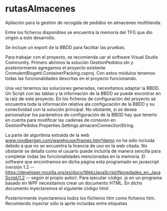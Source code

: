 # rutasAlmacenes
Apliación para la gestión de recogida de pedidos en almacenes multitienda.

Entre los ficheros disponibles se encuentra la memoria del TFG que dio origen a este desarrollo.

Se incluye un export de la BBDD para facilitar las pruebas.

Para trabajar con el proyecto, se recomienda uar el software Visual Studio Community. Primero abrimos la solución GestionPedidos.sln y posteriormente agregamos el proyecto existente CromulentBisgetti.ContainerPacking.csproj. Con estos módulos tenemos todas las funcionalidades descritas en el proyecto funcionando.

Una vez tenemos las soluciones generadas, necesitamos adaptar la BBDD. Un Script con las tablas y la información de la BBDD se puede encontrar en la raíz de este proyecto. En los ficheros de configuración del proyecto se encuentra toda la información relativa ala configuración de la BBDD y su conectividad con la solución principal. No obstante, si se desea personalizar los parámetros de configuración de la BBDD hay que tenerlo en cuenta para modificar las cadenas de conexión en GestionPedidos.Properties.Settings.almacenConnectionString.

La parte de algoritmia extraída de la web www.roodbergen.com/warehouse/frames.htm?demo no ha sido incluida debido a que no se encuentra la licencia de uso en la web citada. No obstante  se detalla como el usuario puede incluirla de manera sencilla para completar todas las funcionalidades mencionadas en la memoria.
El software que encontramos en dicha página esta programado en javascript (versión 1.2 -- https://developer.mozilla.org/es/docs/Web/JavaScript/Novedades_en_JavaScript/1.2  -- según el propio autor). Para ejecutar código .js en un programa basado en WPF necesitamos crear un documento HTML. En dicho documento inyectaremos el siguiente código html:
<html>
<head>
<title>Interactive Warehouse</title>
<SCRIPT LANGUAGE="JavaScript1.2">
<!--
b=2;g=4;l=5;d=1;a='5';c='2';
tweedekeer='nee';
aantalgeladen=0;
achtergrond1='99ccff';achtergrond2='cceeff';achtergrond3='66aaff';tekst='000000';
scherm=1;

function starten(nummer){
aantalgeladen++
if(nummer==1){
top.frames[3].location="mag_view.htm"
}
if(aantalgeladen==12){
  top.frames[0].document.bgColor=top.achtergrond1;
  top.frames[0].document.formulier.dialoog.value="Let the Wizard help you to discover this site.";
  top.frames[3].scherm(1)
}}

// -->
</SCRIPT>
</head>

<SCRIPT LANGUAGE="JavaScript1.2">
<!--
if (navigator.userAgent.indexOf('Win16') != -1) {
document.write("<FRAMESET ROWS='50,*' border=0>");
document.write("<FRAME SRC='leeg.htm' name='Boven' scrolling='no'>");
document.write("<FRAMESET COLS='200,*' border=0>");
document.write("<FRAMESET ROWS='100%,*' border=0>");
document.write("<FRAME SRC='leeg.htm' name='Links' scrolling='auto'>");
document.write("<FRAME SRC='leeg.htm' name='Linksonder' scrolling='no'>");
document.write("</FRAMESET>");
document.write("<FRAME SRC='win31.htm' name='Rechts' scrolling='auto'>");
document.write("</FRAMESET>");
document.write("</FRAMESET>");
}
else{
document.write("<FRAMESET ROWS='50,*' border=0>");
document.write("<FRAME SRC='balk.htm' name='Boven' scrolling='no'>");
document.write("<FRAMESET COLS='200,*' border=0>");
document.write("<FRAMESET ROWS='100%,*' border=0>");
document.write("<FRAME SRC='links.htm' name='Links' scrolling='auto'>");
document.write("<FRAME SRC='programs.htm' name='Linksonder' scrolling='no'>");
document.write("</FRAMESET>");
document.write("<FRAME SRC='leeg.htm' name='Rechts' scrolling='no'>");
document.write("</FRAMESET>");
document.write("</FRAMESET>");
}
// --></SCRIPT>

</html>

Posteriormente inyectaremos todos los fiicheros htm como ficheros htm. Recomiendo inyectar sólo la aprte incluidas entre etiquetas <script>. EN el fichero invul.htm se modifica la función:
  
function RandomOrder(){
  aantal=eval(fgrootte+'value');
  controleerGrootte();
  if(InputGrootte=='goed'){
    NieuweOrder();
    pos=1;
    for(i=1;i<=aantal;i++){
      legelocatie=false;
      while(!legelocatie){
        blok=2*Math.ceil(eval(top.b)*Math.random());
        gang=Math.ceil(eval(top.g)*Math.random());
        loc=Math.ceil(eval(top.l)*Math.random());
        if(pos==1){pos=3}
        else{pos=1}
        if(top.frames[3].L[blok][gang][pos][loc]!=0){
          legelocatie=false
        }
        else{
          legelocatie=true
        }
      }
      top.frames[3].selecteer(blok,gang,pos,loc)
    }
  }
}

Para que rellene las posiciones con items en pedidos.
Por último en optimal.htm se genera las rutas óptimas. Estas se presentan en arrays que deben ser editados en la función:

function getshortestclass(){
shortestclass=2;
if(l[3]<l[shortestclass]){shortestclass=3}
if(l[4]<l[shortestclass]){shortestclass=4}
if(l[5]<l[shortestclass]){shortestclass=5}
if(l[6]<l[shortestclass]){shortestclass=6}
if(l[7]<l[shortestclass]){shortestclass=7}
if(l[8]<l[shortestclass]){shortestclass=8}
}


